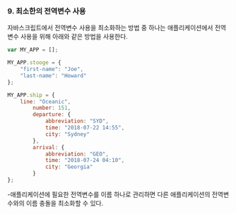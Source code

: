 ### 9. 최소한의 전역변수 사용

자바스크립트에서 전역변수 사용을 최소화하는 방법 중 하나는 애플리케이션에서 전역변수 사용을 위해 아래와 같은 방법을 사용한다.

```javascript 1.8
var MY_APP = [];

MY_APP.stooge = {
    "first-name": "Joe",
    "last-name": "Howard"
};

MY_APP.ship = {
    line: "Oceanic",
        number: 151,
        departure: {
            abbreviation: "SYD",
            time: "2018-07-22 14:55",
            city: "Sydney"
        },
        arrival: {
            abbreviation: "GEO",
            time: "2018-07-24 04:10",
            city: "Georgia"
        }
};
```

-애플리케이션에 필요한 전역변수를 이름 하나로 관리하면 다른 애플리케이션의 전역변수와의 이름 충돌을 최소화할 수 있다.
